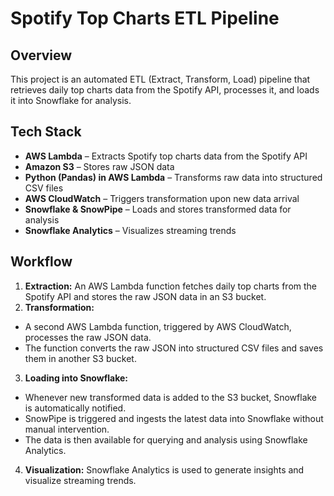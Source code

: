 # Spotify Top Charts ETL Pipeline  
## Overview  
This project is an automated ETL (Extract, Transform, Load) pipeline that retrieves daily top charts data from the Spotify API, processes it, and loads it into Snowflake for analysis.  
## Tech Stack  
- **AWS Lambda** – Extracts Spotify top charts data from the Spotify API  
- **Amazon S3** – Stores raw JSON data  
- **Python (Pandas) in AWS Lambda** – Transforms raw data into structured CSV files  
- **AWS CloudWatch** – Triggers transformation upon new data arrival  
- **Snowflake & SnowPipe** – Loads and stores transformed data for analysis  
- **Snowflake Analytics** – Visualizes streaming trends  
## Workflow  
1. **Extraction:** An AWS Lambda function fetches daily top charts from the Spotify API and stores the raw JSON data in an S3 bucket.  
2. **Transformation:**  
  - A second AWS Lambda function, triggered by AWS CloudWatch, processes the raw JSON data.  
  - The function converts the raw JSON into structured CSV files and saves them in another S3 bucket.  
3. **Loading into Snowflake:**  
  - Whenever new transformed data is added to the S3 bucket, Snowflake is automatically notified.  
  - SnowPipe is triggered and ingests the latest data into Snowflake without manual intervention.  
  - The data is then available for querying and analysis using Snowflake Analytics.  
4. **Visualization:** Snowflake Analytics is used to generate insights and visualize streaming trends.  
